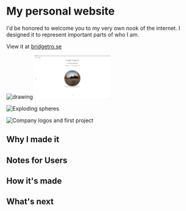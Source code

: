 # My personal website

I'd be honored to welcome you to my very own nook of the internet. I designed it to represent important parts of who I am. 

View it at [bridgetro.se](https://bridgetro.se)

<img src="drawing.jpg" alt="drawing" width="200"/>

<img class="project-image" alt="landing-page" src="/project-snapshots/personal-website/personal-website-1-landing-page.png" width='200'>

<!-- ![Landing page](https://bridgetro.se/project-snapshots/personal-website/personal-website-1-landing-page.png) -->

![Exploding spheres](https://bridgetro.se/project-snapshots/personal-website/personal-website-2-exploding-spheres.png)

![Company logos and first project](https://bridgetro.se/project-snapshots/personal-website/personal-website-3-company-logos-and-first-project.png)

## Why I made it

## Notes for Users

## How it's made

## What's next
